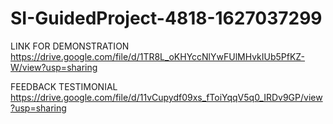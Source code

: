 # SI-GuidedProject-4818-1627037299
LINK FOR DEMONSTRATION 
https://drive.google.com/file/d/1TR8L_oKHYccNlYwFUlMHvkIUb5PfKZ-W/view?usp=sharing

FEEDBACK TESTIMONIAL
https://drive.google.com/file/d/11vCupydf09xs_fToiYqqV5q0_IRDv9GP/view?usp=sharing
